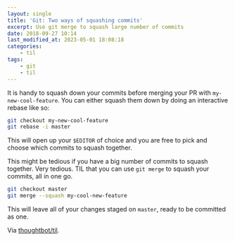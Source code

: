 ```yaml
---
layout: single
title: 'Git: Two ways of squashing commits'
excerpt: Use git merge to squash large number of commits
date: 2018-09-27 10:14
last_modified_at: 2023-05-01 18:08:18
categories:
    - til
tags:
    - git
    - til
---
```


It is handy to squash down your commits before merging your PR with
`my-new-cool-feature`. You can either squash them down by doing an interactive
rebase like so:

```bash
git checkout my-new-cool-feature
git rebase -i master
```

This will open up your `$EDITOR` of choice and you are free to pick and choose
which commits to squash together.

This might be tedious if you have a big number of commits to squash together.
Very tedious. TIL that you can use `git merge` to squash your commits, all in
one go.

```bash
git checkout master
git merge --squash my-cool-new-feature
```

This will leave all of your changes staged on `master`, ready to be committed as
one.

Via [thoughtbot/til](https://github.com/thoughtbot/til).

